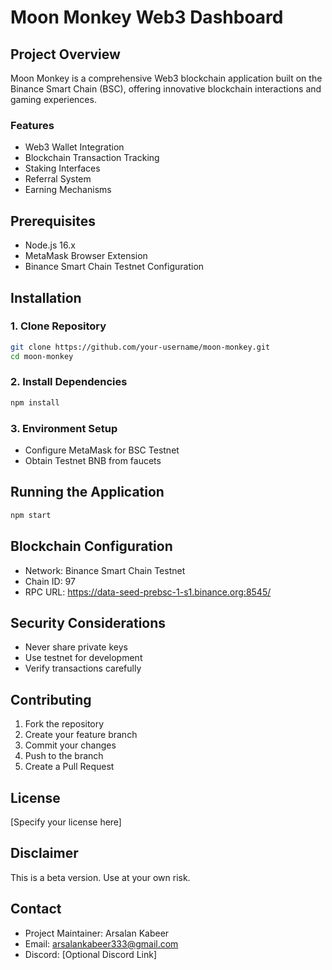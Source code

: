 # Moon Monkey Web3 Dashboard

## Project Overview
Moon Monkey is a comprehensive Web3 blockchain application built on the Binance Smart Chain (BSC), offering innovative blockchain interactions and gaming experiences.

### Features
- Web3 Wallet Integration
- Blockchain Transaction Tracking
- Staking Interfaces
- Referral System
- Earning Mechanisms

## Prerequisites
- Node.js 16.x
- MetaMask Browser Extension
- Binance Smart Chain Testnet Configuration

## Installation

### 1. Clone Repository
```bash
git clone https://github.com/your-username/moon-monkey.git
cd moon-monkey
```

### 2. Install Dependencies
```bash
npm install
```

### 3. Environment Setup
- Configure MetaMask for BSC Testnet
- Obtain Testnet BNB from faucets

## Running the Application
```bash
npm start
```

## Blockchain Configuration
- Network: Binance Smart Chain Testnet
- Chain ID: 97
- RPC URL: https://data-seed-prebsc-1-s1.binance.org:8545/

## Security Considerations
- Never share private keys
- Use testnet for development
- Verify transactions carefully

## Contributing
1. Fork the repository
2. Create your feature branch
3. Commit your changes
4. Push to the branch
5. Create a Pull Request

## License
[Specify your license here]

## Disclaimer
This is a beta version. Use at your own risk.

## Contact
- Project Maintainer: Arsalan Kabeer
- Email: arsalankabeer333@gmail.com
- Discord: [Optional Discord Link]